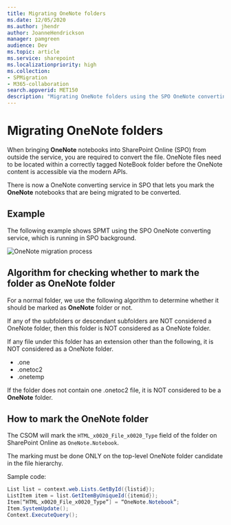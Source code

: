 ```yaml
---
title: Migrating OneNote folders
ms.date: 12/05/2020
ms.author: jhendr
author: JoanneHendrickson
manager: pamgreen
audience: Dev
ms.topic: article
ms.service: sharepoint
ms.localizationpriority: high
ms.collection:
- SPMigration
- M365-collaboration
search.appverid: MET150
description: "Migrating OneNote folders using the SPO OneNote converting service"
---
```

# Migrating OneNote folders

When bringing **OneNote** notebooks into SharePoint Online (SPO) from outside the service, you are required to convert the file. OneNote files need to be located within a correctly tagged NoteBook folder before the OneNote content is accessible via the modern APIs.

There is now a OneNote converting service in SPO that lets you mark the **OneNote** notebooks that are being migrated to be converted.

## Example

The following example shows SPMT using the SPO OneNote converting service, which is running in SPO background.

![OneNote migration process](../images/onenote-migration-flow.png)

## Algorithm for checking whether to mark the folder as OneNote folder

For a normal folder, we use the following algorithm to determine whether it should be marked as **OneNote** folder or not.

If any of the subfolders or descendant subfolders are NOT considered a OneNote folder, then this folder is NOT considered as a OneNote folder.

If any file under this folder has an extension other than the following, it is NOT considered as a OneNote folder.

- .one
- .onetoc2
- .onetemp

If the folder does not contain one .onetoc2 file, it is NOT considered to be a **OneNote** folder.

## How to mark the OneNote folder

The CSOM will mark the `HTML_x0020_File_x0020_Type` field of the folder on SharePoint Online as `OneNote.Notebook`.

The marking must be done ONLY on the top-level OneNote folder candidate in the file hierarchy.

Sample code:

```csharp
List list = context.web.Lists.GetById({listid});
ListItem item = list.GetItemByUniqueId({itemid});
Item[“HTML_x0020_File_x0020_Type”] = “OneNote.Notebook”;
Item.SystemUpdate();
Context.ExecuteQuery();
```
